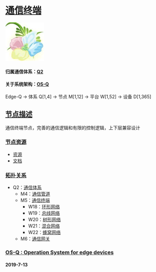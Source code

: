 ﻿# [通信终端](https://github.com/OS-Q/M5) 
[![sites](OS-Q/OS-Q.png)](http://www.OS-Q.com)
#### 归属通信体系：[Q2](https://github.com/OS-Q/Q2)
#### 关于系统架构：[OS-Q](https://github.com/OS-Q/OS-Q)
Edge-Q -> 体系 Q[1,4] -> 节点 M[1,12] -> 平台 W[1,52] -> 设备 D[1,365]
## [节点描述](https://github.com/OS-Q/M5/wiki) 

通信终端节点，完善的通信逻辑和有限的控制逻辑，上下层兼容设计

### [节点资源](https://github.com/OS-Q/M5) 

- [资源](src/)
- [文档](docs/)

### [拓扑关系](https://github.com/OS-Q/Edge-Q)

* Q2：[通信体系](https://github.com/OS-Q/Q2)
    * M4：[通信管道](https://github.com/OS-Q/M4)
    * M5：[通信终端](https://github.com/OS-Q/M5)
		* W18：[环形网络](https://github.com/OS-Q/W18)
		* W19：[总线网络](https://github.com/OS-Q/W19)
		* W20：[树形网络](https://github.com/OS-Q/W20)
		* W21：[混合网络](https://github.com/OS-Q/W21)
		* W22：[蜂窝网络](https://github.com/OS-Q/W22)
    * M6：[通信网关](https://github.com/OS-Q/M6)

### [OS-Q : Operation System for edge devices](http://www.OS-Q.com/Edge/M5)
####  2019-7-13
